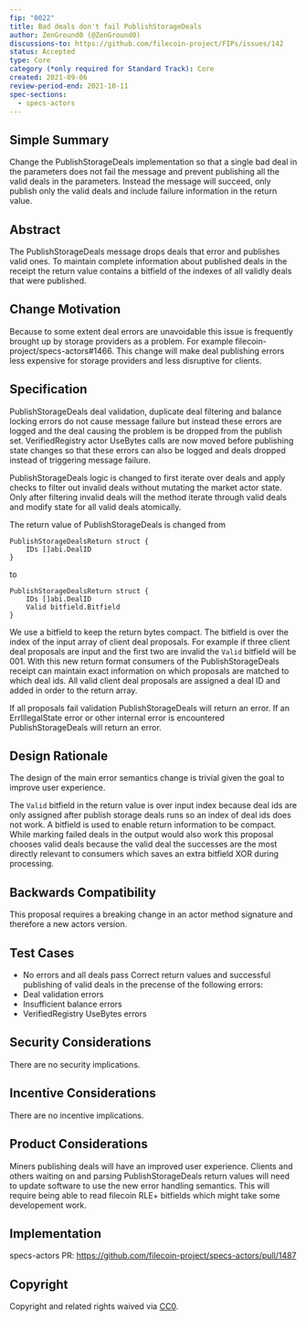```yaml
---
fip: "0022"
title: Bad deals don't fail PublishStorageDeals
author: ZenGround0 (@ZenGround0)
discussions-to: https://github.com/filecoin-project/FIPs/issues/142
status: Accepted
type: Core
category (*only required for Standard Track): Core
created: 2021-09-06
review-period-end: 2021-10-11
spec-sections: 
  - specs-actors
---
```


<!--You can leave these HTML comments in your merged FIP and delete the visible duplicate text guides, they will not appear and may be helpful to refer to if you edit it again. This is the suggested template for new FIPs. Note that a FIP number will be assigned by an editor. When opening a pull request to submit your FIP, please use an abbreviated title in the filename, `fip-draft_title_abbrev.md`. The title should be 44 characters or less.-->

## Simple Summary
<!--"If you can't explain it simply, you don't understand it well enough." Provide a simplified and layman-accessible explanation of the FIP.-->
Change the PublishStorageDeals implementation so that a single bad deal in the parameters does not fail the message and prevent publishing all the valid deals in the parameters. Instead the message will succeed, only publish only the valid deals and include failure information in the return value.

## Abstract
<!--A short (~200 word) description of the technical issue being addressed.-->
The PublishStorageDeals message drops deals that error and publishes valid ones. To maintain complete information about published deals in the receipt the return value contains a bitfield of the indexes of all validly deals that were published.

## Change Motivation
<!--The motivation is critical for FIPs that want to change the Filecoin protocol. It should clearly explain why the existing protocol specification is inadequate to address the problem that the FIP solves. FIP submissions without sufficient motivation may be rejected outright.-->
Because to some extent deal errors are unavoidable this issue is frequently brought up by storage providers as a problem. For example filecoin-project/specs-actors#1466. This change will make deal publishing errors less expensive for storage providers and less disruptive for clients.

## Specification
<!--The technical specification should describe the syntax and semantics of any new feature. The specification should be detailed enough to allow competing, interoperable implementations for any of the current Filecoin implementations. -->

PublishStorageDeals deal validation, duplicate deal filtering and balance locking errors do not cause message failure but instead these errors are logged and the deal causing the problem is be dropped from the publish set. VerifiedRegistry actor UseBytes calls are now moved before publishing state changes so that these errors can also be logged and deals dropped instead of triggering message failure.

PublishStorageDeals logic is changed to first iterate over deals and apply checks to filter out invalid deals without mutating the market actor state. Only after filtering invalid deals will the method iterate through valid deals and modify state for all valid deals atomically.

The return value of PublishStorageDeals is changed from

```golang
PublishStorageDealsReturn struct {
    IDs []abi.DealID
}
```
to
```golang
PublishStorageDealsReturn struct {
    IDs []abi.DealID
    Valid bitfield.Bitfield
}
```

We use a bitfield to keep the return bytes compact. The bitfield is over the index of the input array of client deal proposals. For example if three client deal proposals are input and the first two are invalid the `Valid` bitfield will be 001. With this new return format consumers of the PublishStorageDeals receipt can maintain exact information on which proposals are matched to which deal ids. All valid client deal proposals are assigned a deal ID and added in order to the return array.

If all proposals fail validation PublishStorageDeals will return an error. If an ErrIllegalState error or other internal error is encountered PublishStorageDeals will return an error.

## Design Rationale
<!--The rationale fleshes out the specification by describing what motivated the design and why particular design decisions were made. It should describe alternate designs that were considered and related work, e.g. how the feature is supported in other languages. The rationale may also provide evidence of consensus within the community, and should discuss important objections or concerns raised during discussion.-->
The design of the main error semantics change is trivial given the goal to improve user experience.

The `Valid` bitfield in the return value is over input index because deal ids are only assigned after publish storage deals runs so an index of deal ids does not work.  A bitfield is used to enable return information to be compact.  While marking failed deals in the output would also work this proposal chooses valid deals because the valid deal the successes are the most directly relevant to consumers which saves an extra bitfield XOR during processing.

## Backwards Compatibility
<!--All FIPs that introduce backwards incompatibilities must include a section describing these incompatibilities and their severity. The FIP must explain how the author proposes to deal with these incompatibilities. FIP submissions without a sufficient backwards compatibility treatise may be rejected outright.-->
This proposal requires a breaking change in an actor method signature and therefore a new actors version.

## Test Cases
<!--Test cases for an implementation are mandatory for FIPs that are affecting consensus changes. Other FIPs can choose to include links to test cases if applicable.-->

* No errors and all deals pass
Correct return values and successful publishing of valid deals in the precense of the following errors:
* Deal validation errors
* Insufficient balance errors
* VerifiedRegistry UseBytes errors

## Security Considerations
<!--All FIPs must contain a section that discusses the security implications/considerations relevant to the proposed change. Include information that might be important for security discussions, surfaces risks and can be used throughout the life cycle of the proposal. E.g. include security-relevant design decisions, concerns, important discussions, implementation-specific guidance and pitfalls, an outline of threats and risks and how they are being addressed. FIP submissions missing the "Security Considerations" section will be rejected. A FIP cannot proceed to status "Final" without a Security Considerations discussion deemed sufficient by the reviewers.-->

There are no security implications.

## Incentive Considerations
<!--All FIPs must contain a section that discusses the incentive implications/considerations relative to the proposed change. Include information that might be important for incentive discussion. A discussion on how the proposed change will incentivize reliable and useful storage is required. FIP submissions missing the "Incentive Considerations" section will be rejected. An FIP cannot proceed to status "Final" without a Incentive Considerations discussion deemed sufficient by the reviewers.-->

There are no incentive implications.

## Product Considerations
<!--All FIPs must contain a section that discusses the product implications/considerations relative to the proposed change. Include information that might be important for product discussion. A discussion on how the proposed change will enable better storage-related goods and services to be developed on Filecoin. FIP submissions missing the "Product Considerations" section will be rejected. An FIP cannot proceed to status "Final" without a Product Considerations discussion deemed sufficient by the reviewers.-->

Miners publishing deals will have an improved user experience.  Clients and others waiting on and parsing PublishStorageDeals return values will need to update software to use the new error handling semantics.  This will require being able to read filecoin RLE+ bitfields which might take some developement work.

## Implementation
<!--The implementations must be completed before any core FIP is given status "Final", but it need not be completed before the FIP is accepted. While there is merit to the approach of reaching consensus on the specification and rationale before writing code, the principle of "rough consensus and running code" is still useful when it comes to resolving many discussions of API details.-->

specs-actors PR: https://github.com/filecoin-project/specs-actors/pull/1487
## Copyright
Copyright and related rights waived via [CC0](https://creativecommons.org/publicdomain/zero/1.0/).
